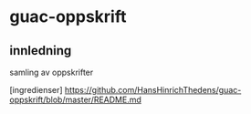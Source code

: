 # guac-oppskrift
## innledning
samling av oppskrifter

[ingredienser] https://github.com/HansHinrichThedens/guac-oppskrift/blob/master/README.md
